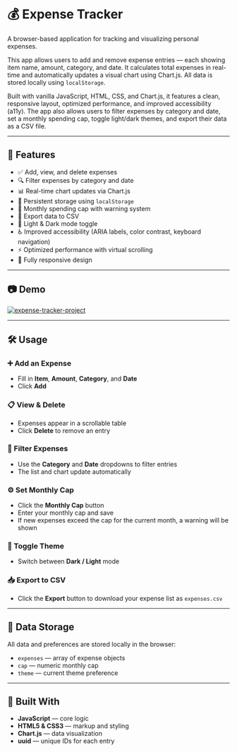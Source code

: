 # 💰 Expense Tracker

A browser-based application for tracking and visualizing personal expenses.

This app allows users to add and remove expense entries — each showing item name, amount, category, and date. It calculates total expenses in real-time and automatically updates a visual chart using Chart.js. All data is stored locally using `localStorage`.

Built with vanilla JavaScript, HTML, CSS, and Chart.js, it features a clean, responsive layout, optimized performance, and improved accessibility (a11y). The app also allows users to filter expenses by category and date, set a monthly spending cap, toggle light/dark themes, and export their data as a CSV file.

---

## 🌟 Features

- ✅ Add, view, and delete expenses  
- 🔍 Filter expenses by category and date  
- 📊 Real-time chart updates via Chart.js  
- 💾 Persistent storage using `localStorage`  
- 🚫 Monthly spending cap with warning system  
- 📁 Export data to CSV  
- 🌙 Light & Dark mode toggle  
- ♿️ Improved accessibility (ARIA labels, color contrast, keyboard navigation)  
- ⚡ Optimized performance with virtual scrolling  
- 📱 Fully responsive design

---

## 📷 Demo

[![expense-tracker-project](https://github.com/user-attachments/assets/b803275d-febb-4c84-afb8-7491112c81e9)](https://alexband-pro.github.io/expence-tracker/)

---

## 🛠 Usage

### ➕ Add an Expense

- Fill in **Item**, **Amount**, **Category**, and **Date**
- Click **Add**

### 📋 View & Delete

- Expenses appear in a scrollable table
- Click **Delete** to remove an entry

### 🔎 Filter Expenses

- Use the **Category** and **Date** dropdowns to filter entries
- The list and chart update automatically

### ⚙️ Set Monthly Cap

- Click the **Monthly Cap** button
- Enter your monthly cap and save
- If new expenses exceed the cap for the current month, a warning will be shown

### 🎨 Toggle Theme

- Switch between **Dark / Light** mode

### 📥 Export to CSV

- Click the **Export** button to download your expense list as `expenses.csv`

---

## 💾 Data Storage

All data and preferences are stored locally in the browser:

- `expenses` — array of expense objects  
- `cap` — numeric monthly cap  
- `theme` — current theme preference

---

## 🧰 Built With

- **JavaScript** — core logic  
- **HTML5 & CSS3** — markup and styling  
- **Chart.js** — data visualization  
- **uuid** — unique IDs for each entry



